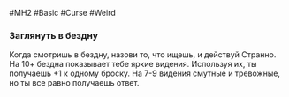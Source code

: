 #MH2 #Basic #Curse #Weird 

### **Заглянуть в бездну** 

Когда смотришь в бездну, назови то, что ищешь, и действуй Странно. На 10+ бездна показывает тебе яркие видения. Используя их, ты получаешь +1 к одному броску. На 7-9 видения смутные и тревожные, но ты все равно получаешь ответ.